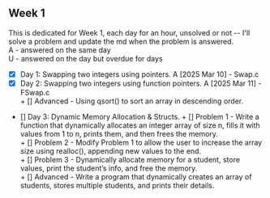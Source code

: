 ## Week 1
This is dedicated for Week 1, each day for an hour, unsolved or not -- I'll solve a problem and update the md when the problem is answered. <br />
A - answered on the same day <br />
U - answered on the day but overdue for days <br />

- [x] Day 1: Swapping two integers using pointers. A [2025 Mar 10] - Swap.c
- [x] Day 2: Swapping two integers using function pointers. A [2025 Mar 11] - FSwap.c <br />
        + [] Advanced - Using qsort() to sort an array in descending order.
- [] Day 3: Dynamic Memory Allocation & Structs.
        + [] Problem 1 - Write a function that dynamically allocates an integer array of size n, fills it with values from 1 to n, prints them, and then frees the memory. <br />
        + [] Problem 2 - Modify Problem 1 to allow the user to increase the array size using realloc(), appending new values to the end. <br />
        + [] Problem 3 - Dynamically allocate memory for a student, store values, print the student’s info, and free the memory. <br />
        + [] Advanced - Write a program that dynamically creates an array of students, stores multiple students, and prints their details. <br />
